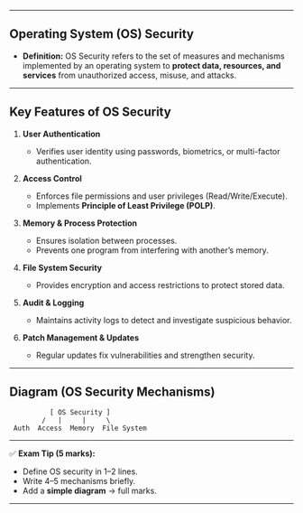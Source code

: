 
---

## **Operating System (OS) Security**

* **Definition:**
  OS Security refers to the set of measures and mechanisms implemented by an operating system to **protect data, resources, and services** from unauthorized access, misuse, and attacks.

---

## **Key Features of OS Security**

1. **User Authentication**

   * Verifies user identity using passwords, biometrics, or multi-factor authentication.

2. **Access Control**

   * Enforces file permissions and user privileges (Read/Write/Execute).
   * Implements **Principle of Least Privilege (POLP)**.

3. **Memory & Process Protection**

   * Ensures isolation between processes.
   * Prevents one program from interfering with another’s memory.

4. **File System Security**

   * Provides encryption and access restrictions to protect stored data.

5. **Audit & Logging**

   * Maintains activity logs to detect and investigate suspicious behavior.

6. **Patch Management & Updates**

   * Regular updates fix vulnerabilities and strengthen security.

---

## **Diagram (OS Security Mechanisms)**

```
          [ OS Security ]
        /   |     |     \
 Auth  Access  Memory  File System
```

---

✅ **Exam Tip (5 marks):**

* Define OS security in 1–2 lines.
* Write 4–5 mechanisms briefly.
* Add a **simple diagram** → full marks.

---
